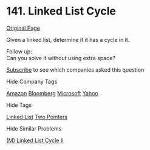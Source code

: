 # 141. Linked List Cycle

[Original Page](https://leetcode.com/problems/linked-list-cycle/)

Given a linked list, determine if it has a cycle in it.

Follow up:  
Can you solve it without using extra space?

<div>

[Subscribe](/subscribe/) to see which companies asked this question

</div>

<div>

<div id="company_tags" class="btn btn-xs btn-warning">Hide Company Tags</div>

<span class="hidebutton" style="display: inline;">[Amazon](/company/amazon/) [Bloomberg](/company/bloomberg/) [Microsoft](/company/microsoft/) [Yahoo](/company/yahoo/)</span></div>

<div>

<div id="tags" class="btn btn-xs btn-warning">Hide Tags</div>

<span class="hidebutton" style="display: inline;">[Linked List](/tag/linked-list/) [Two Pointers](/tag/two-pointers/)</span></div>

<div>

<div id="similar" class="btn btn-xs btn-warning">Hide Similar Problems</div>

<span class="hidebutton" style="display: inline;">[(M) Linked List Cycle II](/problems/linked-list-cycle-ii/)</span></div>